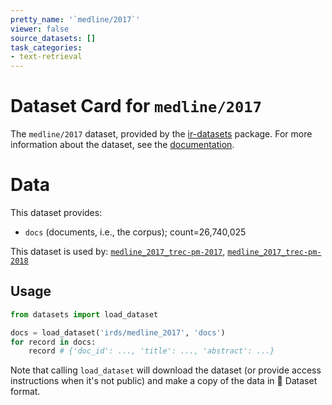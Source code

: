 ```yaml
---
pretty_name: '`medline/2017`'
viewer: false
source_datasets: []
task_categories:
- text-retrieval
---
```


# Dataset Card for `medline/2017`

The `medline/2017` dataset, provided by the [ir-datasets](https://ir-datasets.com/) package.
For more information about the dataset, see the [documentation](https://ir-datasets.com/medline#medline/2017).

# Data

This dataset provides:
 - `docs` (documents, i.e., the corpus); count=26,740,025


This dataset is used by: [`medline_2017_trec-pm-2017`](https://huggingface.co/datasets/irds/medline_2017_trec-pm-2017), [`medline_2017_trec-pm-2018`](https://huggingface.co/datasets/irds/medline_2017_trec-pm-2018)


## Usage

```python
from datasets import load_dataset

docs = load_dataset('irds/medline_2017', 'docs')
for record in docs:
    record # {'doc_id': ..., 'title': ..., 'abstract': ...}

```

Note that calling `load_dataset` will download the dataset (or provide access instructions when it's not public) and make a copy of the
data in 🤗 Dataset format.
